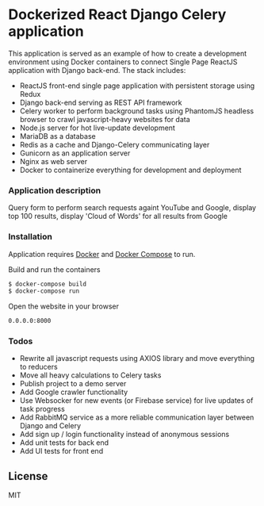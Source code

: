 # Dockerized React Django Celery application

This application is served as an example of how to create a development environment using Docker containers to connect Single Page ReactJS application with Django back-end. The stack includes:

  - ReactJS front-end single page application with persistent storage using Redux
  - Django back-end serving as REST API framework
  - Celery worker to perform background tasks using PhantomJS headless browser to crawl javascript-heavy websites for data
  - Node.js server for hot live-update development
  - MariaDB as a database
  - Redis as a cache and Django-Celery communicating layer
  - Gunicorn as an application server
  - Nginx as web server
  - Docker to containerize everything for development and deployment


### Application description

Query form to perform search requests againt YouTube and Google, display top 100 results, display 'Cloud of Words' for all results from Google

### Installation

Application requires [Docker](https://docker.com/) and [Docker Compose](https://docs.docker.com/compose/) to run.

Build and run the containers

```sh
$ docker-compose build
$ docker-compose run
```

Open the website in your browser

```sh
0.0.0.0:8000
```

### Todos

 - Rewrite all javascript requests using AXIOS library and move everything to reducers
 - Move all heavy calculations to Celery tasks
 - Publish project to a demo server
 - Add Google crawler functionality
 - Use Websocker for new events (or Firebase service) for live updates of task progress
 - Add RabbitMQ service as a more reliable communication layer between Django and Celery
 - Add sign up / login functionality instead of anonymous sessions
 - Add unit tests for back end
 - Add UI tests for front end

License
----

MIT